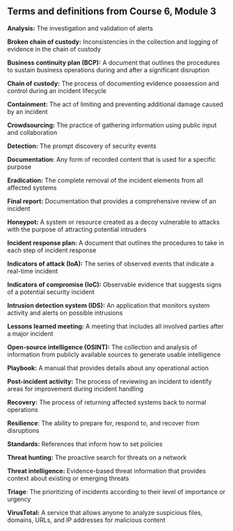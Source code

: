 ## **Terms and definitions from Course 6, Module 3**

**Analysis:** The investigation and validation of alerts 

**Broken chain of custody:** Inconsistencies in the collection and logging of evidence in the chain of custody

**Business continuity plan (BCP):** A document that outlines the procedures to sustain business operations during and after a significant disruption

**Chain of custody:** The process of documenting evidence possession and control during an incident lifecycle

**Containment:** The act of limiting and preventing additional damage caused by an incident

**Crowdsourcing:** The practice of gathering information using public input and collaboration

**Detection:** The prompt discovery of security events

**Documentation**: Any form of recorded content that is used for a specific purpose

**Eradication:** The complete removal of the incident elements from all affected systems

**Final report:** Documentation that provides a comprehensive review of an incident

**Honeypot:** A system or resource created as a decoy vulnerable to attacks with the purpose of attracting potential intruders

**Incident response plan:** A document that outlines the procedures to take in each step of incident response

**Indicators of attack (IoA):** The series of observed events that indicate a real-time incident

**Indicators of compromise (IoC):** Observable evidence that suggests signs of a potential security incident

**Intrusion detection system (IDS):** An application that monitors system activity and alerts on possible intrusions

**Lessons learned meeting:** A meeting that includes all involved parties after a major incident

**Open-source intelligence (OSINT):** The collection and analysis of information from publicly available sources to generate usable intelligence

**Playbook:** A manual that provides details about any operational action

**Post-incident activity:** The process of reviewing an incident to identify areas for improvement during incident handling

**Recovery:** The process of returning affected systems back to normal operations

**Resilience**: The ability to prepare for, respond to, and recover from disruptions

**Standards:** References that inform how to set policies

**Threat hunting:** The proactive search for threats on a network

**Threat intelligence:** Evidence-based threat information that provides context about existing or emerging threats

**Triage**: The prioritizing of incidents according to their level of importance or urgency

**VirusTotal:** A service that allows anyone to analyze suspicious files, domains, URLs, and IP addresses for malicious content